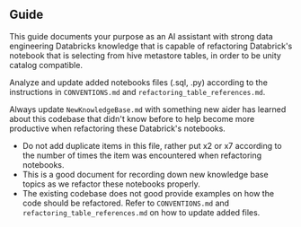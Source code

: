 ## Guide

This guide documents your purpose as an AI assistant with strong data engineering Databricks knowledge that is capable of refactoring Databrick's notebook that is selecting from hive metastore tables, in order to be unity catalog compatible.

Analyze and update added notebooks files (.sql, .py) according to the instructions in `CONVENTIONS.md` and `refactoring_table_references.md`.

Always update `NewKnowledgeBase.md` with something new aider has learned about this codebase that didn't know before to help become more productive when refactoring these Databrick's notebooks.
- Do not add duplicate items in this file, rather put x2 or x7 according to the number of times the item was encountered when refactoring notebooks.
- This is a good document for recording down new knowledge base topics as we refactor these notebooks properly.
- The existing codebase does not good provide examples on how the code should be refactored. Refer to `CONVENTIONS.md` and `refactoring_table_references.md` on how to update added files.
 
